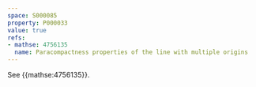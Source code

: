 ```yaml
---
space: S000085
property: P000033
value: true
refs:
- mathse: 4756135
  name: Paracompactness properties of the line with multiple origins
---
```


See {{mathse:4756135}}.
